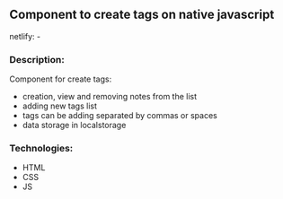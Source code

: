 
## Component to create tags on native javascript

netlify: -

### Description:

Component for create tags:
+ creation, view and removing notes from the list
+ adding new tags list
+ tags can be adding separated by commas or spaces
+ data storage in localstorage

### Technologies:

+ HTML
+ CSS
+ JS
